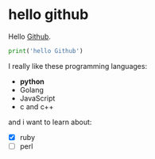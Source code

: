 # hello github
Hello [Github](https://github.com/CAHaddock/CAHaddock/edit/main/README.md).
```python
print('hello Github')
```
I really like these programming languages:
* **python**
* Golang
* JavaScript
* c and c++

and i want to learn about:
- [x] ruby
- [ ] perl
